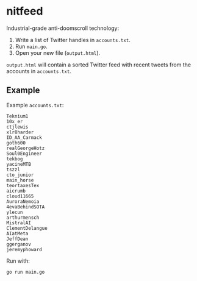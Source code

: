 # nitfeed

Industrial-grade anti-doomscroll technology:

1. Write a list of Twitter handles in `accounts.txt`.
2. Run `main.go`.
3. Open your new file (`output.html`).

`output.html` will contain a sorted Twitter feed with recent tweets from the accounts in `accounts.txt`.

## Example

Example `accounts.txt`:

```
Teknium1
10x_er
ctjlewis
xlr8harder
ID_AA_Carmack
goth600
realGeorgeHotz
Soul0Engineer
tekbog
yacineMTB
tszzl
cto_junior
main_horse
teortaxesTex
aicrumb
cloud11665
AuroraNemoia
4evaBehindSOTA
ylecun
arthurmensch
MistralAI
ClementDelangue
AIatMeta
JeffDean
ggerganov
jeremyphoward
```

Run with:

```bash
go run main.go
```